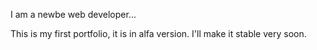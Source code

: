 I am a newbe web developer...

This is my first portfolio, it is in alfa version. I'll make it stable very soon.
